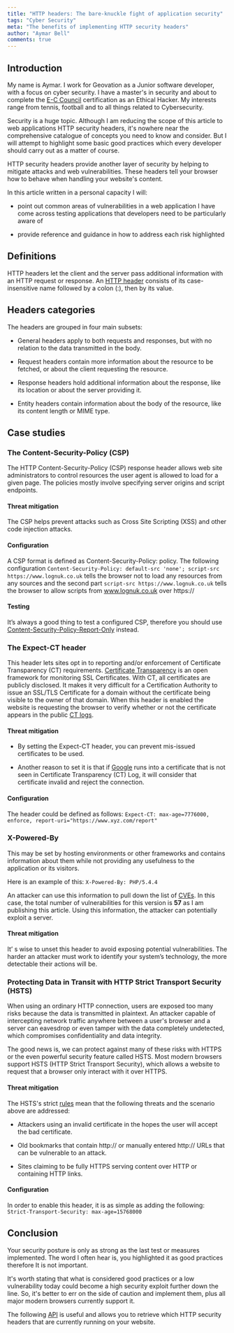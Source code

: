 ```yaml
---
title: "HTTP headers: The bare-knuckle fight of application security"
tags: "Cyber Security"
meta: "The benefits of implementing HTTP security headers"
author: "Aymar Bell"
comments: true
---
```


## Introduction
My name is Aymar. I work for Geovation as a Junior software developer, with a focus on cyber security. I have a master's in security and about to complete the [E-C Council][ecc] certification as an Ethical Hacker. My interests range from tennis, football and to all things related to Cybersecurity.

Security is a huge topic. Although I am reducing the scope of this article to web applications HTTP security headers, it's nowhere near the comprehensive catalogue of concepts you need to know and consider. But I will attempt to highlight some basic good practices which every developer should carry out as a matter of course.    

HTTP security headers provide another layer of security by helping to mitigate attacks and web vulnerabilities. These headers tell your browser how to behave when handling your website's content.

In this article written in a personal capacity I will:

- point out common areas of vulnerabilities in a web application I have come across testing applications that developers need to be particularly aware of  

- provide reference and guidance in how to address each risk highlighted

## Definitions  
HTTP headers let the client and the server pass additional information with an HTTP request or response. An [HTTP header][http] consists of its case-insensitive name followed by a colon (:), then by its value.

## Headers categories  
The headers are grouped in four main subsets:

- General headers apply to both requests and responses, but with no relation to the data transmitted in the body.

- Request headers contain more information about the resource to be fetched, or about the client requesting the resource.

- Response headers hold additional information about the response, like its location or about the server providing it.

- Entity headers contain information about the body of the resource, like its content length or MIME type.  

## Case studies  

### The Content-Security-Policy (CSP)

The HTTP Content-Security-Policy (CSP) response header allows web site administrators to control resources the user agent is allowed to load for a given page. The policies mostly involve specifying server origins and script endpoints.  

#### Threat mitigation
The CSP helps prevent attacks such as Cross Site Scripting (XSS) and other code injection attacks.  

#### Configuration
A CSP format is defined as Content-Security-Policy: policy. The following configuration ```Content-Security-Policy: default-src 'none'; script-src https://www.lognuk.co.uk``` tells the browser not to load any resources from any sources and the second part ```script-src https://www.lognuk.co.uk``` tells the browser to allow scripts from www.lognuk.co.uk over https://

#### Testing
It’s always a good thing to test a configured CSP, therefore you should use [Content-Security-Policy-Report-Only][csp] instead.

### The Expect-CT header  
This header lets sites opt in to reporting and/or enforcement of Certificate Transparency (CT) requirements. [Certificate Transparency][ct] is an open framework for monitoring SSL Certificates. With CT, all certificates are publicly disclosed. It makes it very difficult for a Certification Authority to issue an SSL/TLS Certificate for a domain without the certificate being visible to the owner of that domain. When this header is enabled the website is requesting the browser to verify whether or not the certificate appears in the public [CT logs][ctlogs].

#### Threat mitigation
- By setting the Expect-CT header, you can prevent mis-issued certificates to be used.

- Another reason to set it is that if [Google][report] runs into a certificate that is not seen in Certificate Transparency (CT) Log, it will consider that certificate invalid and reject the connection.

#### Configuration
The header could be defined as follows: ```Expect-CT: max-age=7776000, enforce, report-uri="https://www.xyz.com/report"```

### X-Powered-By
This may be set by hosting environments or other frameworks and contains information about them while not providing any usefulness to the application or its visitors.

Here is an example of this: ```X-Powered-By: PHP/5.4.4```

An attacker can use this information to pull down the list of [CVEs][cves]. In this case, the total number of vulnerabilities for this version is __57__ as I am publishing this article. Using this information, the attacker can potentially exploit a server.

#### Threat mitigation

It’ s wise to unset this header to avoid exposing potential vulnerabilities. The harder an attacker must work to identify your system’s technology, the more detectable their actions will be.

### Protecting Data in Transit with HTTP Strict Transport Security (HSTS)

When using an ordinary HTTP connection, users are exposed too many risks because the data is transmitted in plaintext. An attacker capable of intercepting network traffic anywhere between a user's browser and a server can eavesdrop or even tamper with the data completely undetected, which compromises confidentiality and data integrity.

The good news is, we can protect against many of these risks with HTTPS or the even powerful security feature called HSTS. Most modern browsers support HSTS (HTTP Strict Transport Security), which allows a website to request that a browser only interact with it over HTTPS.

#### Threat mitigation

The HSTS's strict [rules][rules] mean that the following threats and the scenario above are addressed:

- Attackers using an invalid certificate in the hopes the user will accept the bad certificate.

- Old bookmarks that contain http:// or manually entered http:// URLs that can be vulnerable to an attack.

- Sites claiming to be fully HTTPS serving content over HTTP or containing HTTP links.

#### Configuration  

In order to enable this header, it is as simple as adding the following: ```Strict-Transport-Security: max-age=15768000```

## Conclusion
Your security posture is only as strong as the last test or measures implemented. The word I often hear is, you highlighted it as good practices therefore It is not important.

It's worth stating that what is considered good practices or a low vulnerability today could become a high security exploit further down the line. So, it's better to err on the side of caution and implement them, plus all major modern browsers currently support it.  

The following [API][api] is useful and allows you to retrieve which HTTP security headers that are currently running on your website.

[ecc]: https://www.eccouncil.org/
[http]: https://developer.mozilla.org/en-US/docs/Web/HTTP/Headers#Security
[csp]: https://developer.mozilla.org/en-US/docs/Web/HTTP/CSP
[ct]: https://www.certificate-transparency.org/
[ctlogs]: https://www.certificate-transparency.org/known-logs
[report]: https://transparencyreport.google.com/https/certificates?hl=en_GB
[cves]: https://www.cvedetails.com/vulnerability-list/vendor_id-74/product_id-128/version_id-130366/PHP-PHP-5.4.4.html
[rules]: https://cheatsheetseries.owasp.org/cheatsheets/HTTP_Strict_Transport_Security_Cheat_Sheet.html
[api]: https://securityheaders.com
